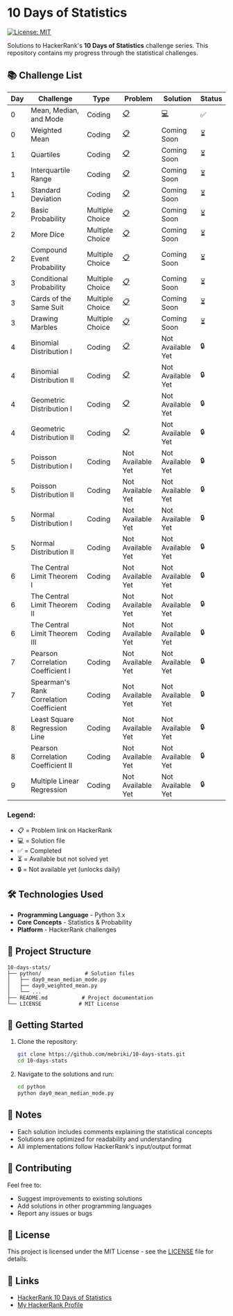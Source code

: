 # 10 Days of Statistics

[![License: MIT](https://img.shields.io/badge/License-MIT-yellow.svg)](https://opensource.org/licenses/MIT)

Solutions to HackerRank's **10 Days of Statistics** challenge series. This repository contains my progress through the statistical challenges.

## 📚 Challenge List

| Day | Challenge | Type | Problem | Solution | Status |
|-----|-----------|------|---------|----------|--------|
| 0 | Mean, Median, and Mode | Coding | [📋](https://www.hackerrank.com/challenges/s10-basic-statistics) | [💻](./python/day0_mean_median_mode.py) | ✅ |
| 0 | Weighted Mean | Coding | [📋](https://www.hackerrank.com/challenges/s10-weighted-mean) | Coming Soon | ⏳ |
| 1 | Quartiles | Coding | [📋](https://www.hackerrank.com/challenges/s10-quartiles) | Coming Soon | ⏳ |
| 1 | Interquartile Range | Coding | [📋](https://www.hackerrank.com/challenges/s10-interquartile-range) | Coming Soon | ⏳ |
| 1 | Standard Deviation | Coding | [📋](https://www.hackerrank.com/challenges/s10-standard-deviation) | Coming Soon | ⏳ |
| 2 | Basic Probability | Multiple Choice | [📋](https://www.hackerrank.com/challenges/s10-mcq-1) | Coming Soon | ⏳ |
| 2 | More Dice | Multiple Choice | [📋](https://www.hackerrank.com/challenges/s10-mcq-2) | Coming Soon | ⏳ |
| 2 | Compound Event Probability | Multiple Choice | [📋](https://www.hackerrank.com/challenges/s10-mcq-3) | Coming Soon | ⏳ |
| 3 | Conditional Probability | Multiple Choice | [📋](https://www.hackerrank.com/challenges/s10-mcq-4) | Coming Soon | ⏳ |
| 3 | Cards of the Same Suit | Multiple Choice | [📋](https://www.hackerrank.com/challenges/s10-mcq-5) | Coming Soon | ⏳ |
| 3 | Drawing Marbles | Multiple Choice | [📋](https://www.hackerrank.com/challenges/s10-mcq-6) | Coming Soon | ⏳ |
| 4 | Binomial Distribution I | Coding | [📋](https://www.hackerrank.com/challenges/s10-binomial-distribution-1) | Not Available Yet | 🔒 |
| 4 | Binomial Distribution II | Coding | [📋](https://www.hackerrank.com/challenges/s10-binomial-distribution-2) | Not Available Yet | 🔒 |
| 4 | Geometric Distribution I | Coding | [📋](https://www.hackerrank.com/challenges/s10-geometric-distribution-1) | Not Available Yet | 🔒 |
| 4 | Geometric Distribution II | Coding | [📋](https://www.hackerrank.com/challenges/s10-geometric-distribution-2) | Not Available Yet | 🔒 |
| 5 | Poisson Distribution I | Coding | Not Available Yet | Not Available Yet | 🔒 |
| 5 | Poisson Distribution II | Coding | Not Available Yet | Not Available Yet | 🔒 |
| 5 | Normal Distribution I | Coding | Not Available Yet | Not Available Yet | 🔒 |
| 5 | Normal Distribution II | Coding | Not Available Yet | Not Available Yet | 🔒 |
| 6 | The Central Limit Theorem I | Coding | Not Available Yet | Not Available Yet | 🔒 |
| 6 | The Central Limit Theorem II | Coding | Not Available Yet | Not Available Yet | 🔒 |
| 6 | The Central Limit Theorem III | Coding | Not Available Yet | Not Available Yet | 🔒 |
| 7 | Pearson Correlation Coefficient I | Coding | Not Available Yet | Not Available Yet | 🔒 |
| 7 | Spearman's Rank Correlation Coefficient | Coding | Not Available Yet | Not Available Yet | 🔒 |
| 8 | Least Square Regression Line | Coding | Not Available Yet | Not Available Yet | 🔒 |
| 8 | Pearson Correlation Coefficient II | Coding | Not Available Yet | Not Available Yet | 🔒 |
| 9 | Multiple Linear Regression | Coding | Not Available Yet | Not Available Yet | 🔒 |

### Legend:
- 📋 = Problem link on HackerRank
- 💻 = Solution file
- ✅ = Completed
- ⏳ = Available but not solved yet
- 🔒 = Not available yet (unlocks daily)

## 🛠️ Technologies Used

- **Programming Language** - Python 3.x
- **Core Concepts** - Statistics & Probability
- **Platform** - HackerRank challenges

## 📁 Project Structure

```
10-days-stats/
├── python/              # Solution files
│   ├── day0_mean_median_mode.py
│   ├── day0_weighted_mean.py
│   └── ...
├── README.md           # Project documentation
└── LICENSE            # MIT License
```

## 🚀 Getting Started

1. Clone the repository:
   ```bash
   git clone https://github.com/mebriki/10-days-stats.git
   cd 10-days-stats
   ```

2. Navigate to the solutions and run:
   ```bash
   cd python
   python day0_mean_median_mode.py
   ```

## 📝 Notes

- Each solution includes comments explaining the statistical concepts
- Solutions are optimized for readability and understanding
- All implementations follow HackerRank's input/output format

## 🤝 Contributing

Feel free to:
- Suggest improvements to existing solutions
- Add solutions in other programming languages
- Report any issues or bugs

## 📄 License

This project is licensed under the MIT License - see the [LICENSE](LICENSE) file for details.

## 🔗 Links

- [HackerRank 10 Days of Statistics](https://www.hackerrank.com/domains/tutorials/10-days-of-statistics)
- [My HackerRank Profile](https://www.hackerrank.com/profile/mebriki)
